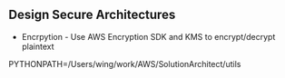 ## Design Secure Architectures

* Encrpytion - Use AWS Encryption SDK and KMS to encrypt/decrypt plaintext

PYTHONPATH=/Users/wing/work/AWS/SolutionArchitect/utils
